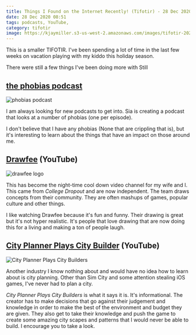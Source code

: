 ```yaml
---
title: Things I Found on the Internet Recently! (Tifotir) - 28 Dec 2020
date: 28 Dec 2020 08:51
tags: podcasts, YouTube,
category: tifotir
image: https://kjaymiller.s3-us-west-2.amazonaws.com/images/tifotir-202012280.jpg
---
```


This is a smaller TIFOTIR. I've been spending a lot of time in the last few weeks on vacation playing with my kiddo this holiday season. 

There were still a few things I've been doing more with Still

## [the phobias podcast](https://anchor.fm/sia-sarvaiya)

![phobias podcast](https://s3-us-west-2.amazonaws.com/anchor-generated-image-bank/production/podcast_uploaded_nologo400/9576437/9576437-1603090521699-2ca8fedcc2d0a.jpg)

I am always looking for new podcasts to get into. Sia is creating a podcast that looks at a number of phobias (one per episode).

I don't believe that I have any phobias (None that are crippling that is), but it's interesting to learn about the things that have an impact on those around me.


## [Drawfee](https://www.youtube.com/user/Drawfee) (YouTube)

![drawfee logo](https://yt3.ggpht.com/ytc/AAUvwnjppzfOBvPH31BtYXrwaGYkYfq1PZjTp8hcJCTo0Q=s176-c-k-c0x00ffffff-no-rj)

This has become the night-time cool down video channel for my wife and I. This came from _College Dropout_ and are now independent. The team draws concepts from their community. They are often mashups of games, popular culture and other things.

I like watching Drawfee because it's fun and funny. Their drawing is great but it's not hyper realistic. It's people that love drawing that are now doing this for a living and making a ton of people laugh.


## [City Planner Plays City Builder](https://www.youtube.com/c/CityPlannerPlaysCityBuilders) (YouTube)

![City Planner Plays City Builders](https://yt3.ggpht.com/ytc/AAUvwni2PFVSvLUj8KSZOKUQRu4ImJ3Y-Hc45_bC7f29=s176-c-k-c0x00ffffff-no-rj)

Another industry I know nothing about and would have no idea how to learn about is city planning. Other than Sim City and some attention stealing iOS games, I've never had to plan a city.

_City Planner Plays City Builders_ is what it says it is. It's informational. The creator has to make decisions that go against their judgement and knowledge in order to make the best of the environment and budget they are given. They also get to take their knowledge and push the game to create some amazing city scapes and patterns that I would never be able to build. I encourage you to take a look.
